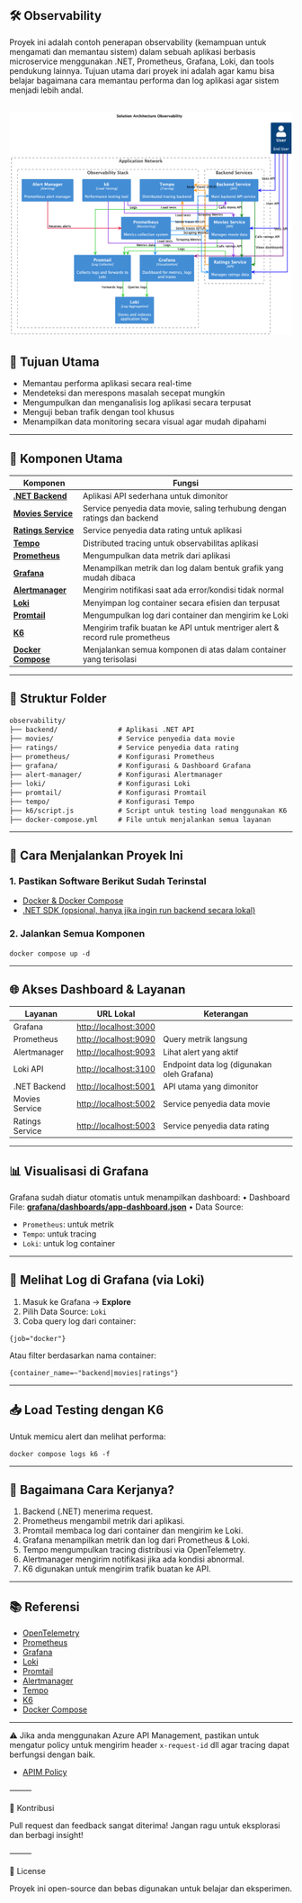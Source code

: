 ## 🛠️ Observability

Proyek ini adalah contoh penerapan observability (kemampuan untuk mengamati dan memantau sistem) dalam sebuah aplikasi
berbasis microservice menggunakan .NET, Prometheus, Grafana, Loki, dan tools pendukung lainnya. Tujuan utama dari proyek ini
adalah agar kamu bisa belajar bagaimana cara memantau performa dan log aplikasi agar sistem menjadi lebih andal.

## ![Architecture](./Architecture.png "Architecture")

## 🎯 Tujuan Utama

- Memantau performa aplikasi secara real-time
- Mendeteksi dan merespons masalah secepat mungkin
- Mengumpulkan dan menganalisis log aplikasi secara terpusat
- Menguji beban trafik dengan tool khusus
- Menampilkan data monitoring secara visual agar mudah dipahami

---

## 🧱 Komponen Utama

| Komponen                                      | Fungsi                                                                       |
| --------------------------------------------- | ---------------------------------------------------------------------------- |
| [**.NET Backend**](./backend/README.md)       | Aplikasi API sederhana untuk dimonitor                                       |
| [**Movies Service**](./movies/README.md)      | Service penyedia data movie, saling terhubung dengan ratings dan backend     |
| [**Ratings Service**](./ratings/README.md)    | Service penyedia data rating untuk aplikasi                                  |
| [**Tempo**](./tempo/README.md)                | Distributed tracing untuk observabilitas aplikasi                            |
| [**Prometheus**](./prometheus/README.md)      | Mengumpulkan data metrik dari aplikasi                                       |
| [**Grafana**](./grafana/README.md)            | Menampilkan metrik dan log dalam bentuk grafik yang mudah dibaca             |
| [**Alertmanager**](./alert-manager/README.md) | Mengirim notifikasi saat ada error/kondisi tidak normal                      |
| [**Loki**](./loki/config.yml)                 | Menyimpan log container secara efisien dan terpusat                          |
| [**Promtail**](./promtail/config.yml)         | Mengumpulkan log dari container dan mengirim ke Loki                         |
| [**K6**](./k6/README.md)                      | Mengirim trafik buatan ke API untuk mentriger alert & record rule prometheus |
| [**Docker Compose**](./DOCKER-COMPOSE.md)     | Menjalankan semua komponen di atas dalam container yang terisolasi           |

---

## 📁 Struktur Folder

```
observability/
├── backend/               # Aplikasi .NET API
├── movies/                # Service penyedia data movie
├── ratings/               # Service penyedia data rating
├── prometheus/            # Konfigurasi Prometheus
├── grafana/               # Konfigurasi & Dashboard Grafana
├── alert-manager/         # Konfigurasi Alertmanager
├── loki/                  # Konfigurasi Loki
├── promtail/              # Konfigurasi Promtail
├── tempo/                 # Konfigurasi Tempo
├── k6/script.js           # Script untuk testing load menggunakan K6
├── docker-compose.yml     # File untuk menjalankan semua layanan
```

---

## 🧪 Cara Menjalankan Proyek Ini

### 1. Pastikan Software Berikut Sudah Terinstal

- [Docker & Docker Compose](https://docs.docker.com/get-docker/)
- [.NET SDK (opsional, hanya jika ingin run backend secara lokal)](https://dotnet.microsoft.com/en-us/download)

### 2. Jalankan Semua Komponen

```shell
docker compose up -d
```

---

## 🌐 Akses Dashboard & Layanan

| Layanan         | URL Lokal                                      | Keterangan                                 |
| --------------- | ---------------------------------------------- | ------------------------------------------ |
| Grafana         | [http://localhost:3000](http://localhost:3000) |                                            |
| Prometheus      | [http://localhost:9090](http://localhost:9090) | Query metrik langsung                      |
| Alertmanager    | [http://localhost:9093](http://localhost:9093) | Lihat alert yang aktif                     |
| Loki API        | [http://localhost:3100](http://localhost:3100) | Endpoint data log (digunakan oleh Grafana) |
| .NET Backend    | [http://localhost:5001](http://localhost:5001) | API utama yang dimonitor                   |
| Movies Service  | [http://localhost:5002](http://localhost:5002) | Service penyedia data movie                |
| Ratings Service | [http://localhost:5003](http://localhost:5003) | Service penyedia data rating               |

---

## 📊 Visualisasi di Grafana

Grafana sudah diatur otomatis untuk menampilkan dashboard:
• Dashboard File: [**grafana/dashboards/app-dashboard.json**](./grafana/dashboards/app-dashboard.json)
• Data Source:

- `Prometheus`: untuk metrik
- `Tempo`: untuk tracing
- `Loki`: untuk log container

---

## 📝 Melihat Log di Grafana (via Loki)

1. Masuk ke Grafana → **Explore**
2. Pilih Data Source: `Loki`
3. Coba query log dari container:

```logql
{job="docker"}
```

Atau filter berdasarkan nama container:

```logql
{container_name=~"backend|movies|ratings"}
```

---

## 📥 Load Testing dengan K6

Untuk memicu alert dan melihat performa:

```shell
docker compose logs k6 -f
```

---

## 🧠 Bagaimana Cara Kerjanya?

1. Backend (.NET) menerima request.
2. Prometheus mengambil metrik dari aplikasi.
3. Promtail membaca log dari container dan mengirim ke Loki.
4. Grafana menampilkan metrik dan log dari Prometheus & Loki.
5. Tempo mengumpulkan tracing distribusi via OpenTelemetry.
6. Alertmanager mengirim notifikasi jika ada kondisi abnormal.
7. K6 digunakan untuk mengirim trafik buatan ke API.

---

## 📚 Referensi

- [OpenTelemetry](https://opentelemetry.io/docs/)
- [Prometheus](https://prometheus.io/docs/)
- [Grafana](https://grafana.com/docs/)
- [Loki](https://grafana.com/docs/loki/latest/)
- [Promtail](https://grafana.com/docs/loki/latest/clients/promtail/)
- [Alertmanager](https://prometheus.io/docs/alerting/latest/alertmanager/)
- [Tempo](https://grafana.com/docs/tempo/latest/)
- [K6](https://k6.io/docs/)
- [Docker Compose](https://docs.docker.com/compose/)

---

⚠️ Jika anda menggunakan Azure API Management, pastikan untuk mengatur policy untuk mengirim header `x-request-id` dll agar tracing dapat berfungsi dengan baik.

- [APIM Policy](./policy.xml)

⸻

🙌 Kontribusi

Pull request dan feedback sangat diterima! Jangan ragu untuk eksplorasi dan berbagi insight!

⸻

📄 License

Proyek ini open-source dan bebas digunakan untuk belajar dan eksperimen.
